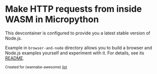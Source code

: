 # Make HTTP requests from inside WASM in Micropython

This devcontainer is configured to provide you a latest stable version of Node.js.

Example in `browser-and-node` directory allows you to build a browser and Node.js examples yourself and experiment with it.
For details, see its [README](browser-and-node/README.md).


<sub>Created for (wannabe-awesome) [list](https://github.com/vasilev/HTTP-request-from-inside-WASM)</sub>
